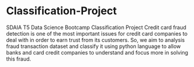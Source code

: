 # Classification-Project
SDAIA T5 Data Science Bootcamp Classification Project
Credit card fraud detection is one of the most important issues for credit card companies to deal with in order to earn trust from its customers. So, we aim to analysis fraud transaction dataset and classify it using python language to allow banks and card credit companies to understand and focus more in solving this fraud.
